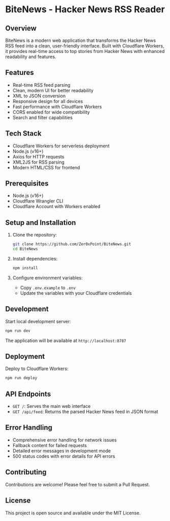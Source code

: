 # BiteNews - Hacker News RSS Reader

## Overview
BiteNews is a modern web application that transforms the Hacker News RSS feed into a clean, user-friendly interface. Built with Cloudflare Workers, it provides real-time access to top stories from Hacker News with enhanced readability and features.

## Features
- Real-time RSS feed parsing
- Clean, modern UI for better readability
- XML to JSON conversion
- Responsive design for all devices
- Fast performance with Cloudflare Workers
- CORS enabled for wide compatibility
- Search and filter capabilities

## Tech Stack
- Cloudflare Workers for serverless deployment
- Node.js (v16+)
- Axios for HTTP requests
- XML2JS for RSS parsing
- Modern HTML/CSS for frontend

## Prerequisites
- Node.js (v16+)
- Cloudflare Wrangler CLI
- Cloudflare Account with Workers enabled

## Setup and Installation
1. Clone the repository:
   ```bash
   git clone https://github.com/Zer0xPoint/BiteNews.git
   cd BiteNews
   ```

2. Install dependencies:
   ```bash
   npm install
   ```

3. Configure environment variables:
   - Copy `.env.example` to `.env`
   - Update the variables with your Cloudflare credentials

## Development
Start local development server:
```bash
npm run dev
```
The application will be available at `http://localhost:8787`

## Deployment
Deploy to Cloudflare Workers:
```bash
npm run deploy
```

## API Endpoints
- `GET /`: Serves the main web interface
- `GET /api/feed`: Returns the parsed Hacker News feed in JSON format

## Error Handling
- Comprehensive error handling for network issues
- Fallback content for failed requests
- Detailed error messages in development mode
- 500 status codes with error details for API errors

## Contributing
Contributions are welcome! Please feel free to submit a Pull Request.

## License
This project is open source and available under the MIT License.
